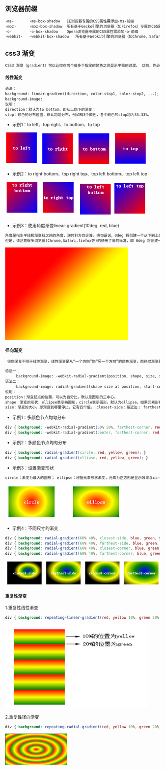 ## 浏览器前缀

```txt
-ms-	   -ms-box-shadow	IE浏览器专属的CSS属性需添加-ms-前缀
-moz-	   -moz-box-shadow	所有基于Gecko引擎的浏览器（如Firefox）专属的CSS属性需添加-moz-前缀
-o-	       -o-box-shadow	Opera浏览器专属的CSS属性需添加-o-前缀
-webkit-   -webkit-box-shadow	所有基于Webkit引擎的浏览器（如Chrome、Safari）专属的CSS需添加-webkit-前缀
```

## css3 渐变

```txt
CSS3 渐变（gradient）可以让你在两个或多个指定的颜色之间显示平稳的过渡。 以前，你必须使用图像来实现这些效果，现在通过使用 CSS3 的渐变（gradients）即可实现。此外，渐变效果的元素在放大时看起来效果更好，因为渐变（gradient）是由浏览器生成的。
```

#### 线性渐变

```txt
语法：
background: linear-gradient(direction, color-stop1, color-stop2, ...);
background-image:
说明：
direction：默认为to bottom，即从上向下的渐变；
stop：颜色的分布位置，默认均匀分布，例如有3个颜色，各个颜色的stop均为33.33%。
```

+ 示例1：to left、top right、to bottom、to top

![](./img/12-1.png)

+ 示例2：to right bottom、top right top、top left bottom、top left top

![](./img/12-2.png)

+ 示例3：使用角度渐变linear-gradient(10deg, red, blue)

```txt
角度是指水平线和渐变线之间的角度，逆时针方向计算。换句话说，0deg 将创建一个从下到上的渐变，90deg 将创建一个从左到右的渐变。
但是，请注意很多浏览器(Chrome,Safari,fiefox等)的使用了旧的标准，即 0deg 将创建一个从左到右的渐变，90deg 将创建一个从下到上的渐变。换算公式 90 - x = y 其中 x 为标准角度，y为非标准角度。
```

![](img/12-3.png)



#### 径向渐变

```txt
 径向渐变不同于线性渐变，线性渐变是从“一个方向”向“另一个方向”的颜色渐变，而径向渐变是从“一个点”向四周的颜色渐变
```

```txt
语法一：
     background-image: -webkit-radial-gradient(position, shape, size, start-color, ..., last-color);
语法二：
     background-image: radial-gradient(shape size at position, start-color, ..., last-color);
说明：
position：渐变起点的位置，可以为百分比，默认是图形的正中心。
shape：渐变的形状，ellipse表示椭圆形，circle表示圆形。默认为ellipse，如果元素形状为正方形的元素，则ellipse和circle显示一样。
size：渐变的大小，即渐变到哪里停止，它有四个值。 closest-side：最近边； farthest-side：最远边； closest-corner：最近角； farthest-corner：最远角。
```

+ 示例1：多颜色节点均匀分布

```css
div { background: -webkit-radial-gradient(50% 50%, farthest-corner, red, green, blue); } 
div { background: -webkit-radial-gradient(center, farthest-corner, red, green, blue); }
```

+ 示例2：多颜色节点均匀分布

```css
div { background: radial-gradient(circle, red, yellow, green); } 
div { background: radial-gradient(ellipse, red, yellow, green); }
```

+ 示例3：设置渐变形状

```txt
circle：渐变为最大的圆形； ellipse：根据元素形状渐变，元素为正方形是显示效果与circle无异
```

​		![](./img/12-4.png)

+ 示例4：不同尺寸的渐变

```css
div { background: radial-gradient(60% 40%, closest-side, blue, green, yellow, black); } 
div { background: radial-gradient(60% 40%, farthest-side, blue, green, yellow, black); }
div { background: radial-gradient(60% 40%, closest-corner, blue, green, yellow, black); }
div { background: radial-gradient(60% 40%, farthest-corner, blue, green, yellow, black);}
```

![](./img/12-5.png)



#### 重复性渐变

1.重复性线性渐变

```css
div { background: repeating-linear-gradient(red, yellow 10%, green 20%); }
```

![](./img/12-6.png)

2.重复性径向渐变

```css
div { background: repeating-radial-gradient(red, yellow 10%, green 20%); }
```

![img](img\12-7.png)

